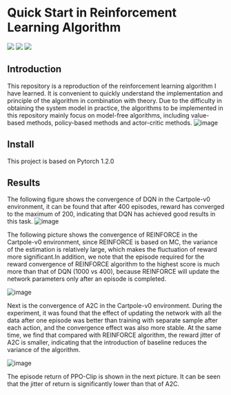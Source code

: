 # Quick Start in Reinforcement Learning Algorithm
![](https://img.shields.io/badge/Github-%40ZihaoZhouSCUT-informational) ![](https://img.shields.io/badge/Category-Reinforcement%20Learning-black) ![](https://img.shields.io/badge/License-MIT-green)
## Introduction
This repository is a reproduction of the reinforcement learning algorithm I have learned. It is convenient to quickly understand the implementation and principle of the algorithm in combination with theory. Due to the difficulty in obtaining the system model in practice, the algorithms to be implemented in this repository mainly focus on model-free algorithms, including value-based methods, policy-based methods and actor-critic methods. <bar>
![image](https://github.com/ZihaoZhouSCUT/Quick-Start-in-Reinforcement-Learning-Algorithm/blob/master/Algorithm%20classification.png)

## Install
This project is based on Pytorch 1.2.0

## Results
The following figure shows the convergence of DQN in the Cartpole-v0 environment, it can be found that after 400 episodes, reward has converged to the maximum of 200, indicating that DQN has achieved good results in this task.<bar>
![image](https://github.com/ZihaoZhouSCUT/Quick-Start-in-Reinforcement-Learning-Algorithm/blob/master/Deep-Q-Network/Episode_return_DQN.png)

The following picture shows the convergence of REINFORCE in the Cartpole-v0 environment, since REINFORCE is based on MC, the variance of the estimation is relatively large, which makes the fluctuation of reward more significant.In addition, we note that the episode required for the reward convergence of REINFORCE algorithm to the highest score is much more than that of DQN (1000 vs 400), because REINFORCE will update the network parameters only after an episode is completed.<bar>

![image](https://github.com/ZihaoZhouSCUT/Quick-Start-in-Reinforcement-Learning-Algorithm/blob/master/Policy-Gradient/Episode_return_REINFORCE.png)

Next is the convergence of A2C in the Cartpole-v0 environment. During the experiment, it was found that the effect of updating the network with all the data after one episode was better than training with separate sample after each action, and the convergence effect was also more stable. At the same time, we find that compared with REINFORCE algorithm, the reward jitter of A2C is smaller, indicating that the introduction of baseline reduces the variance of the algorithm.<bar>

![image](https://github.com/ZihaoZhouSCUT/Quick-Start-in-Reinforcement-Learning-Algorithm/blob/master/Advantage%20Actor%20Critic/New_Episode_return_A2C.png)

The episode return of PPO-Clip is shown in the next picture. It can be seen that the jitter of return is significantly lower than that of A2C.
